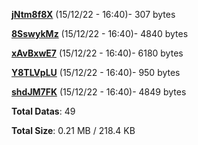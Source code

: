 [**jNtm8f8X**](/data/jNtm8f8X.txt) (15/12/22 - 16:40)- 307 bytes

[**8SswykMz**](/data/8SswykMz.txt) (15/12/22 - 16:40)- 4840 bytes

[**xAvBxwE7**](/data/xAvBxwE7.txt) (15/12/22 - 16:40)- 6180 bytes

[**Y8TLVpLU**](/data/Y8TLVpLU.txt) (15/12/22 - 16:40)- 950 bytes

[**shdJM7FK**](/data/shdJM7FK.txt) (15/12/22 - 16:40)- 4849 bytes

**Total Datas**: 49

**Total Size**: 0.21 MB / 218.4 KB